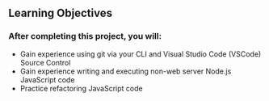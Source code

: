 ## Learning Objectives

### After completing this project, you will:

- Gain experience using git via your CLI and Visual Studio Code (VSCode) Source Control
- Gain experience writing and executing non-web server Node.js JavaScript code
- Practice refactoring JavaScript code
